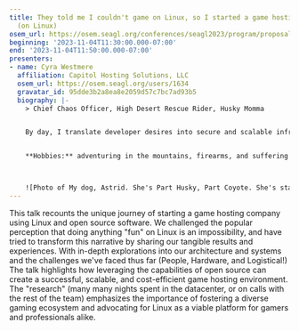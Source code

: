 ```yaml
---
title: They told me I couldn't game on Linux, so I started a game hosting company
  (on Linux)
osem_url: https://osem.seagl.org/conferences/seagl2023/program/proposals/938
beginning: '2023-11-04T11:30:00.000-07:00'
end: '2023-11-04T11:50:00.000-07:00'
presenters:
- name: Cyra Westmere
  affiliation: Capitol Hosting Solutions, LLC
  osem_url: https://osem.seagl.org/users/1634
  gravatar_id: 95dde3b2a8ea8e2059d57c7bc7ad93b5
  biography: |-
    > Chief Chaos Officer, High Desert Rescue Rider, Husky Momma


    By day, I translate developer desires into secure and scalable infrastructure. By night I forego sleep in favor of running [Capitol Hosting Solutions](https://chs.gg) where I strive to offer cost effective and bulletproof hosting services for clients all over the world.


    **Hobbies:** adventuring in the mountains, firearms, and suffering from protaganitis.



    ![Photo of My dog, Astrid. She's Part Husky, Part Coyote. She's standing on a woodland camouflage sheet staring towards the camera, looks like she was just rendered in a 3D application.](https://files.slowest.network/media_attachments/files/109/449/291/371/665/998/original/b73d933fd434997a.jpg?width=900&height=600 "Astrid")
---
```


This talk recounts the unique journey of starting a game hosting company using Linux and open source software. We challenged the popular perception that doing anything "fun" on Linux is an impossibility, and have tried to transform this narrative by sharing our tangible results and experiences. With in-depth explorations into our architecture and systems and the challenges we've faced thus far (People, Hardware, and Logistical!) The talk highlights how leveraging the capabilities of open source can create a successful, scalable, and cost-efficient game hosting environment. The "research" (many many nights spent in the datacenter, or on calls with the rest of the team) emphasizes the importance of fostering a diverse gaming ecosystem and advocating for Linux as a viable platform for gamers and professionals alike.
